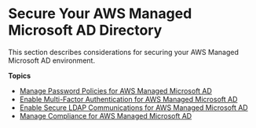# Secure Your AWS Managed Microsoft AD Directory<a name="ms_ad_security"></a>

This section describes considerations for securing your AWS Managed Microsoft AD environment\.

**Topics**
+ [Manage Password Policies for AWS Managed Microsoft AD](ms_ad_password_policies.md)
+ [Enable Multi\-Factor Authentication for AWS Managed Microsoft AD](ms_ad_mfa.md)
+ [Enable Secure LDAP Communications for AWS Managed Microsoft AD](ms_ad_ldap.md)
+ [Manage Compliance for AWS Managed Microsoft AD](ms_ad_compliance.md)